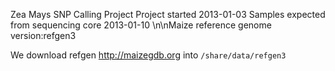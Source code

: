 Zea Mays SNP Calling Project
Project started 2013-01-03
Samples expected from sequencing core 2013-01-10
\n\nMaize reference genome version:refgen3

We download refgen
http://maizegdb.org into `/share/data/refgen3`
